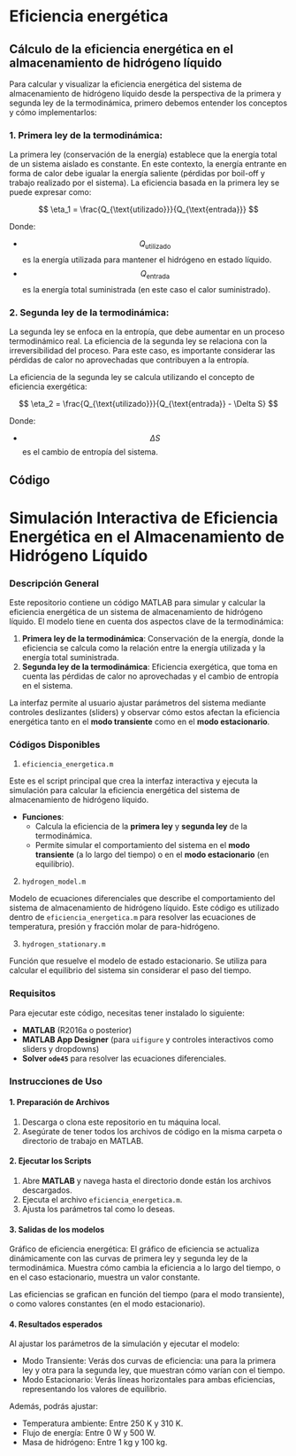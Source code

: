 # Eficiencia energética
## Cálculo de la eficiencia energética en el almacenamiento de hidrógeno líquido

Para calcular y visualizar la eficiencia energética del sistema de almacenamiento de hidrógeno líquido desde la perspectiva de la primera y segunda ley de la termodinámica, primero debemos entender los conceptos y cómo implementarlos:

### 1. Primera ley de la termodinámica:
La primera ley (conservación de la energía) establece que la energía total de un sistema aislado es constante. En este contexto, la energía entrante en forma de calor debe igualar la energía saliente (pérdidas por boil-off y trabajo realizado por el sistema). La eficiencia basada en la primera ley se puede expresar como:

$$
\eta_1 = \frac{Q_{\text{utilizado}}}{Q_{\text{entrada}}}
$$

Donde:

- $$Q_{\text{utilizado}}$$ es la energía utilizada para mantener el hidrógeno en estado líquido.
- $$Q_{\text{entrada}}$$ es la energía total suministrada (en este caso el calor suministrado).

### 2. Segunda ley de la termodinámica:
La segunda ley se enfoca en la entropía, que debe aumentar en un proceso termodinámico real. La eficiencia de la segunda ley se relaciona con la irreversibilidad del proceso. Para este caso, es importante considerar las pérdidas de calor no aprovechadas que contribuyen a la entropía.

La eficiencia de la segunda ley se calcula utilizando el concepto de eficiencia exergética:

$$
\eta_2 = \frac{Q_{\text{utilizado}}}{Q_{\text{entrada}} - \Delta S}
$$

Donde:

- $$\Delta S$$ es el cambio de entropía del sistema.

## Código
# Simulación Interactiva de Eficiencia Energética en el Almacenamiento de Hidrógeno Líquido

### Descripción General

Este repositorio contiene un código MATLAB para simular y calcular la eficiencia energética de un sistema de almacenamiento de hidrógeno líquido. El modelo tiene en cuenta dos aspectos clave de la termodinámica:

1. **Primera ley de la termodinámica**: Conservación de la energía, donde la eficiencia se calcula como la relación entre la energía utilizada y la energía total suministrada.
2. **Segunda ley de la termodinámica**: Eficiencia exergética, que toma en cuenta las pérdidas de calor no aprovechadas y el cambio de entropía en el sistema.

La interfaz permite al usuario ajustar parámetros del sistema mediante controles deslizantes (sliders) y observar cómo estos afectan la eficiencia energética tanto en el **modo transiente** como en el **modo estacionario**.

### Códigos Disponibles

1. `eficiencia_energetica.m`

Este es el script principal que crea la interfaz interactiva y ejecuta la simulación para calcular la eficiencia energética del sistema de almacenamiento de hidrógeno líquido. 

- **Funciones**:
  - Calcula la eficiencia de la **primera ley** y **segunda ley** de la termodinámica.
  - Permite simular el comportamiento del sistema en el **modo transiente** (a lo largo del tiempo) o en el **modo estacionario** (en equilibrio).

 2. `hydrogen_model.m`

Modelo de ecuaciones diferenciales que describe el comportamiento del sistema de almacenamiento de hidrógeno líquido. Este código es utilizado dentro de `eficiencia_energetica.m` para resolver las ecuaciones de temperatura, presión y fracción molar de para-hidrógeno.

3. `hydrogen_stationary.m`

Función que resuelve el modelo de estado estacionario. Se utiliza para calcular el equilibrio del sistema sin considerar el paso del tiempo.

### Requisitos

Para ejecutar este código, necesitas tener instalado lo siguiente:

- **MATLAB** (R2016a o posterior)
- **MATLAB App Designer** (para `uifigure` y controles interactivos como sliders y dropdowns)
- **Solver `ode45`** para resolver las ecuaciones diferenciales.

### Instrucciones de Uso

#### 1. Preparación de Archivos

1. Descarga o clona este repositorio en tu máquina local.
2. Asegúrate de tener todos los archivos de código en la misma carpeta o directorio de trabajo en MATLAB.

#### 2. Ejecutar los Scripts

1. Abre **MATLAB** y navega hasta el directorio donde están los archivos descargados.
2. Ejecuta el archivo `eficiencia_energetica.m`.
3. Ajusta los parámetros tal como lo deseas.

#### 3. Salidas de los modelos
Gráfico de eficiencia energética: El gráfico de eficiencia se actualiza dinámicamente con las curvas de primera ley y segunda ley de la termodinámica. Muestra cómo cambia la eficiencia a lo largo del tiempo, o en el caso estacionario, muestra un valor constante.

Las eficiencias se grafican en función del tiempo (para el modo transiente), o como valores constantes (en el modo estacionario).

#### 4. Resultados esperados
Al ajustar los parámetros de la simulación y ejecutar el modelo:
- Modo Transiente: Verás dos curvas de eficiencia: una para la primera ley y otra para la segunda ley, que muestran cómo varían con el tiempo.
- Modo Estacionario: Verás líneas horizontales para ambas eficiencias, representando los valores de equilibrio.

Además, podrás ajustar:
- Temperatura ambiente: Entre 250 K y 310 K.
- Flujo de energía: Entre 0 W y 500 W.
- Masa de hidrógeno: Entre 1 kg y 100 kg.
